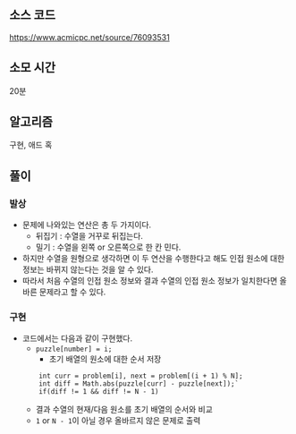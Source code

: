 ## 소스 코드

https://www.acmicpc.net/source/76093531

## 소모 시간

20분

## 알고리즘

구현, 애드 혹

## 풀이

### 발상

-   문제에 나와있는 연산은 총 두 가지이다.
    -   뒤집기 : 수열을 거꾸로 뒤집는다.
    -   밀기 : 수열을 왼쪽 or 오른쪽으로 한 칸 민다.
-   하지만 수열을 원형으로 생각하면 이 두 연산을 수행한다고 해도 인접 원소에 대한 정보는 바뀌지 않는다는 것을 알 수 있다.
-   따라서 처음 수열의 인접 원소 정보와 결과 수열의 인접 원소 정보가 일치한다면 올바른 문제라고 할 수 있다.

### 구현

-   코드에서는 다음과 같이 구현했다.
    -   `puzzle[number] = i;`
        -   초기 배열의 원소에 대한 순서 저장
    ```
        int curr = problem[i], next = problem[(i + 1) % N];
        int diff = Math.abs(puzzle[curr] - puzzle[next]);`
        if(diff != 1 && diff != N - 1)
    ```
    -   결과 수열의 현재/다음 원소를 초기 배열의 순서와 비교
    -   `1` or `N - 1`이 아닐 경우 올바르지 않은 문제로 출력
